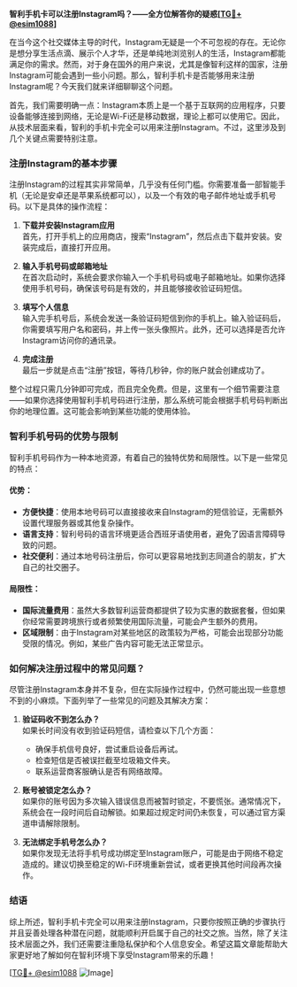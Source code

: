 **智利手机卡可以注册Instagram吗？——全方位解答你的疑惑[[TG💪+ @esim1088](https://t.me/s/esim1088)]**

在当今这个社交媒体主导的时代，Instagram无疑是一个不可忽视的存在。无论你是想分享生活点滴、展示个人才华，还是单纯地浏览别人的生活，Instagram都能满足你的需求。然而，对于身在国外的用户来说，尤其是像智利这样的国家，注册Instagram可能会遇到一些小问题。那么，智利手机卡是否能够用来注册Instagram呢？今天我们就来详细聊聊这个问题。

首先，我们需要明确一点：Instagram本质上是一个基于互联网的应用程序，只要设备能够连接到网络，无论是Wi-Fi还是移动数据，理论上都可以使用它。因此，从技术层面来看，智利的手机卡完全可以用来注册Instagram。不过，这里涉及到几个关键点需要特别注意。

### 注册Instagram的基本步骤

注册Instagram的过程其实非常简单，几乎没有任何门槛。你需要准备一部智能手机（无论是安卓还是苹果系统都可以），以及一个有效的电子邮件地址或手机号码。以下是具体的操作流程：

1. **下载并安装Instagram应用**  
   首先，打开手机上的应用商店，搜索“Instagram”，然后点击下载并安装。安装完成后，直接打开应用。

2. **输入手机号码或邮箱地址**  
   在首次启动时，系统会要求你输入一个手机号码或电子邮箱地址。如果你选择使用手机号码，确保该号码是有效的，并且能够接收验证码短信。

3. **填写个人信息**  
   输入完手机号后，系统会发送一条验证码短信到你的手机上。输入验证码后，你需要填写用户名和密码，并上传一张头像照片。此外，还可以选择是否允许Instagram访问你的通讯录。

4. **完成注册**  
   最后一步就是点击“注册”按钮，等待几秒钟，你的账户就会创建成功了。

整个过程只需几分钟即可完成，而且完全免费。但是，这里有一个细节需要注意——如果你选择使用智利手机号码进行注册，那么系统可能会根据手机号码判断出你的地理位置。这可能会影响到某些功能的使用体验。

### 智利手机号码的优势与限制

智利手机号码作为一种本地资源，有着自己的独特优势和局限性。以下是一些常见的特点：

#### 优势：
- **方便快捷**：使用本地号码可以直接接收来自Instagram的短信验证，无需额外设置代理服务器或其他复杂操作。
- **语言支持**：智利号码的语言环境更适合西班牙语使用者，避免了因语言障碍导致的问题。
- **社交便利**：通过本地号码注册后，你可以更容易地找到志同道合的朋友，扩大自己的社交圈子。

#### 局限性：
- **国际流量费用**：虽然大多数智利运营商都提供了较为实惠的数据套餐，但如果你经常需要跨境旅行或者频繁使用国际流量，可能会产生额外的费用。
- **区域限制**：由于Instagram对某些地区的政策较为严格，可能会出现部分功能受限的情况。例如，某些广告内容可能无法正常显示。

### 如何解决注册过程中的常见问题？

尽管注册Instagram本身并不复杂，但在实际操作过程中，仍然可能出现一些意想不到的小麻烦。下面列举了一些常见的问题及其解决方案：

1. **验证码收不到怎么办？**  
   如果长时间没有收到验证码短信，请检查以下几个方面：
   - 确保手机信号良好，尝试重启设备后再试。
   - 检查短信是否被误拦截至垃圾箱文件夹。
   - 联系运营商客服确认是否有网络故障。

2. **账号被锁定怎么办？**  
   如果你的账号因为多次输入错误信息而被暂时锁定，不要慌张。通常情况下，系统会在一段时间后自动解锁。如果超过规定时间仍未恢复，可以通过官方渠道申请解除限制。

3. **无法绑定手机号怎么办？**  
   如果你发现无法将手机号成功绑定至Instagram账户，可能是由于网络不稳定造成的。建议切换至稳定的Wi-Fi环境重新尝试，或者更换其他时间段再次操作。

### 结语

综上所述，智利手机卡完全可以用来注册Instagram，只要你按照正确的步骤执行并且妥善处理各种潜在问题，就能顺利开启属于自己的社交之旅。当然，除了关注技术层面之外，我们还需要注重隐私保护和个人信息安全。希望这篇文章能帮助大家更好地了解如何在智利环境下享受Instagram带来的乐趣！

[[TG💪+ @esim1088](https://t.me/s/esim1088) ![Image](https://i.postimg.cc/4NQfJmqS/Snipaste-2025-05-13-00-14-12.png)]
